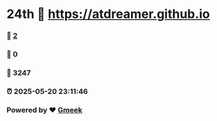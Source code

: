 # 24th :link: https://atdreamer.github.io 
### :page_facing_up: [2](https://atdreamer.github.io/tag.html) 
### :speech_balloon: 0 
### :hibiscus: 3247 
### :alarm_clock: 2025-05-20 23:11:46 
### Powered by :heart: [Gmeek](https://github.com/Meekdai/Gmeek)
